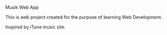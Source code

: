 Musik Web App

This is web project created for the purpose of learning Web Development.

Inspired by iTune music site.
